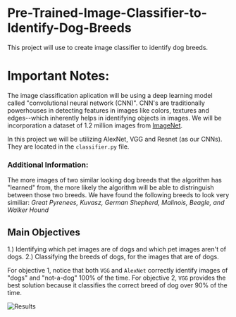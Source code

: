 # Pre-Trained-Image-Classifier-to-Identify-Dog-Breeds
This project will use to create image classifier to identify dog breeds.

# Important Notes:
The image classification aplication will be using a deep learning model called "convolutional neural network (CNN)". CNN's are traditionally powerhouses in detecting features
in images like colors, textures and edges--which inherently helps in identifying objects in images. We will be incorporation a dataset of 1.2 million images from [ImageNet](https://image-net.org/index.php).

In this project we will be utilizing AlexNet, VGG and Resnet (as our CNNs). They are located in the ```classifier.py``` file.

### Additional Information:
The more images of two similar looking dog breeds that the algorithm has "learned" from, the more likely the algorithm will be able to distringuish between those two breeds. We have found the following breeds to look very similiar: *Great Pyrenees, Kuvasz, German Shepherd, Malinois, Beagle, and Walker Hound* 


## Main Objectives
1.) Identifying which pet images are of dogs and which pet images aren't of dogs.
2.) Classifying the breeds of dogs, for the images that are of dogs.

For objective 1, notice that both ```VGG``` and ```AlexNet``` correctly identify images of "dogs" and "not-a-dog" 100% of the time.
For objective 2, ```VGG``` provides the best solution because it classifies the correct breed of dog over 90% of the time.

![Results](/images/results.JPG)
